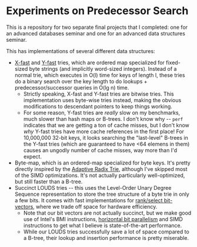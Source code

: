# Experiments on Predecessor Search

This is a repository for two separate final projects that I completed:
one for an advanced databases seminar and one for an advanced data
structures seminar.

This has implementations of several different data structures:
- [X-fast](https://en.wikipedia.org/wiki/X-fast_trie) and
  [Y-fast](https://en.wikipedia.org/wiki/Y-fast_trie) tries, which are
  ordered map specialized for fixed-sized byte strings (and implicitly
  word-sized integers). Instead of a normal trie, which executes in
  O(l) time for keys of length l, these tries do a binary search over
  the key length to do lookups + predecessor/successor queries in O(lg
  n) time.
  - Strictly speaking, X-fast and Y-fast tries are bitwise tries. This
    implementation uses byte-wise tries instead, making the obvious
    modifications to descendant pointers to keep things working.
  - For some reason, Y-fast tries are *really* slow on my benchmarks,
    much slower than hash maps or B-trees. I don't know why -- `perf`
    indicates that we are getting a ton of cache misses, but I don't
    know *why* Y-fast tries have more cache references in the first
    place! For 10,000,000 32-bit keys, it looks searching the
    "last-level" B-trees in the Y-fast tries (which are guaranteed to
    have <64 elemens in them) causes an ungodly number of cache misses,
    way more than I'd expect.
- Byte-map, which is an ordered-map specialized for byte keys. It's
  pretty directly inspired by the [Adaptive Radix
  Trie](https://db.in.tum.de/~leis/papers/ART.pdf), although I've
  skipped most of the SIMD optimizations. It's not actually particularly
  well-optimized, but still faster than a B-tree.
- Succinct LOUDS tries -- this uses the Level-Order Unary Degree
  Sequence representation to store the tree structure of a byte trie in
  only a few bits. It comes with fast implementations for [rank/select
  bit-vectors](https://en.wikipedia.org/wiki/Succinct_data_structure#Succinct_dictionaries),
  where we trade off space for hardware efficiency.
  - Note that our bit vectors are not actually succinct, but we make good use of
  Intel's BMI instructions, [horizontal bit
  parallelism](http://pages.cs.wisc.edu/~jignesh/publ/BitWeaving.pdf)
  and SIMD instructions to get what I believe is state-of-the-art
  performance.
  - While our LOUDS tries successfully save a lot of space compared to a
    B-tree, their lookup and insertion performance is pretty miserable.
